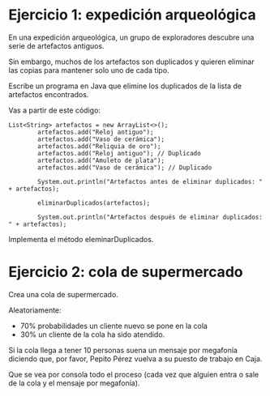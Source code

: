 # Ejercicio 1: expedición arqueológica

En una expedición arqueológica, un grupo de exploradores descubre una serie de artefactos antiguos. 

Sin embargo, muchos de los artefactos son duplicados y quieren eliminar las copias para mantener solo uno de cada tipo. 

Escribe un programa en Java que elimine los duplicados de la lista de artefactos encontrados.

Vas a partir de este código:

```
List<String> artefactos = new ArrayList<>();
        artefactos.add("Reloj antiguo");
        artefactos.add("Vaso de cerámica");
        artefactos.add("Reliquia de oro");
        artefactos.add("Reloj antiguo"); // Duplicado
        artefactos.add("Amuleto de plata");
        artefactos.add("Vaso de cerámica"); // Duplicado

        System.out.println("Artefactos antes de eliminar duplicados: " + artefactos);

        eliminarDuplicados(artefactos);

        System.out.println("Artefactos después de eliminar duplicados: " + artefactos);
```

Implementa el método eleminarDuplicados.


# Ejercicio 2: cola de supermercado

Crea una cola de supermercado. 

Aleatoriamente:
- 70% probabilidades un cliente nuevo se pone en la cola
- 30% un cliente de la cola ha sido atendido. 

Si la cola llega a tener 10 personas suena un mensaje por megafonía diciendo que, por favor, Pepito Pérez vuelva a su puesto de trabajo en Caja. 

Que se vea por consola todo el proceso (cada vez que alguien entra o sale de la cola y el mensaje por megafonía).